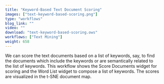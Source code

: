 ```yaml
---
title: "Keyword-Based Text Document Scoring"
images: ["text-keyword-based-scoring.png"]
type: "workflows"
blog_link: ""
video: ""
download: "text-keyword-based-scoring.ows"
workflows: ["Text Mining"]
weight: 658
---
```


We can score the text documents based on a list of keywords, say, to find the documents which include the keywords or are semantically related to the list of keywords. This workflow shows the Score Documents widget for scoring and the Word List widget to compose a list of keywords. The scores are visualized in the t-SNE document map.
